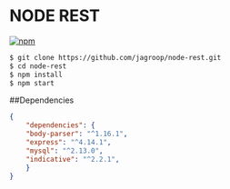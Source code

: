 NODE REST 
=========
[![npm](https://img.shields.io/npm/l/express.svg)]()

```bash
$ git clone https://github.com/jagroop/node-rest.git
$ cd node-rest
$ npm install
$ npm start
```

##Dependencies

```json
{
	"dependencies": {
    "body-parser": "^1.16.1",
    "express": "^4.14.1",
    "mysql": "^2.13.0",
    "indicative": "^2.2.1",
    }
}
```